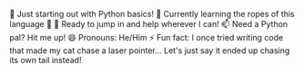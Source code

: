 👀 Just starting out with Python basics!
🌱 Currently learning the ropes of this language 🐍
💞️ Ready to jump in and help wherever I can!
📫 Need a Python pal? Hit me up!
😄 Pronouns: He/Him
⚡ Fun fact: I once tried writing code that made my cat chase a laser pointer... Let's just say it ended up chasing its own tail instead!

<!---
Christian-Epi/Christian-Epi is a ✨ special ✨ repository because its `README.md` (this file) appears on your GitHub profile.
You can click the Preview link to take a look at your changes.
--->
